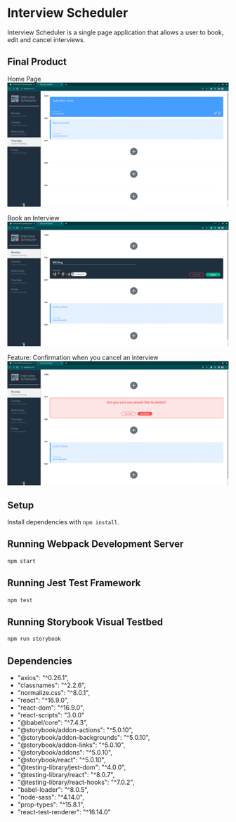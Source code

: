 # Interview Scheduler

Interview Scheduler is a single page application that allows a user to book, edit and cancel interviews.

## Final Product
Home Page
!["Scheduler Home Page"](https://github.com/T-Pirozzini/scheduler/blob/master/docs/scheduler-home.png?raw=true)

Book an Interview
!["Book an Interview"](https://github.com/T-Pirozzini/scheduler/blob/master/docs/scheduler-book.png?raw=true)

Feature: Confirmation when you cancel an interview
!["Confirm deleting Interview"](https://github.com/T-Pirozzini/scheduler/blob/master/docs/schedule-confirm-delete.png?raw=true)

## Setup

Install dependencies with `npm install`.

## Running Webpack Development Server

```sh
npm start
```

## Running Jest Test Framework

```sh
npm test
```

## Running Storybook Visual Testbed

```sh
npm run storybook
```
## Dependencies

- "axios": "^0.26.1",
- "classnames": "^2.2.6",
- "normalize.css": "^8.0.1",
- "react": "^16.9.0",
- "react-dom": "^16.9.0",
- "react-scripts": "3.0.0"
- "@babel/core": "^7.4.3",
- "@storybook/addon-actions": "^5.0.10",
- "@storybook/addon-backgrounds": "^5.0.10",
- "@storybook/addon-links": "^5.0.10",
- "@storybook/addons": "^5.0.10",
- "@storybook/react": "^5.0.10",
- "@testing-library/jest-dom": "^4.0.0",
- "@testing-library/react": "^8.0.7",
- "@testing-library/react-hooks": "^7.0.2",
- "babel-loader": "^8.0.5",
- "node-sass": "^4.14.0",
- "prop-types": "^15.8.1",
- "react-test-renderer": "^16.14.0"
